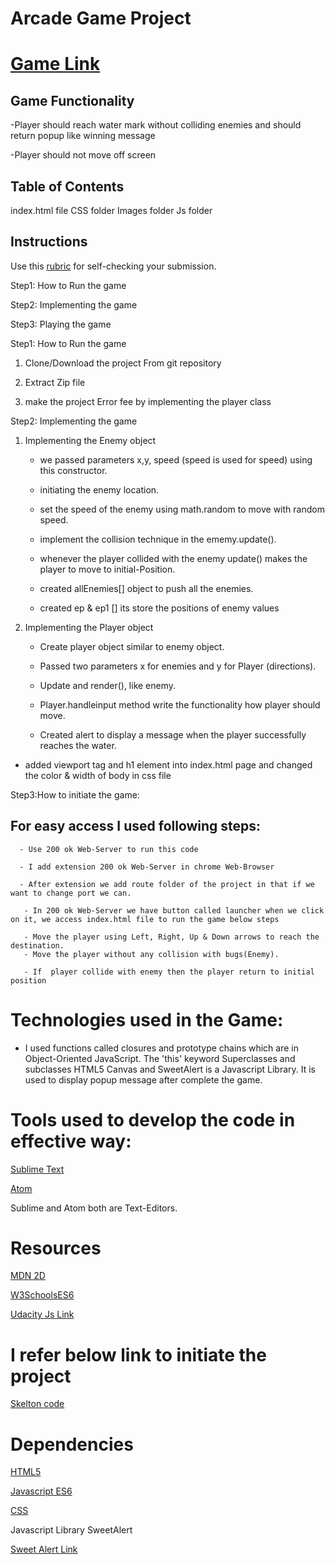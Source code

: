# Arcade Game  Project
# [Game Link](https://swamykankipati.github.io/Front-End-Nano-Degree-Project-3-Arcade-Game/)

## Game  Functionality

  -Player should reach water mark without colliding enemies and should return popup like winning message

  -Player should not move off screen

## Table of Contents

  index.html file
  CSS folder
  Images folder
  Js folder

## Instructions

  Use this [rubric](https://review.udacity.com/#!/rubrics/15/view) for self-checking your submission.

 Step1: How to Run the game  

 Step2: Implementing  the game

 Step3: Playing the game

Step1: How to Run the game  

1.  Clone/Download  the project From  git repository  

2.  Extract Zip file

3.  make the project Error fee by implementing the player class

Step2: Implementing  the game

1.  Implementing the Enemy object  

    -   we passed parameters x,y, speed (speed is used for speed) using this constructor.

    -   initiating the enemy location.

    -   set the speed of the enemy  using math.random to move with random speed.

    -   implement the collision  technique in the ememy.update().

    -   whenever the player collided with the enemy update() makes the player to move to
        initial-Position.

    -   created allEnemies[] object to push all the enemies.
    -   created ep & ep1 [] its store the positions of enemy values

2.  Implementing the Player object

    -   Create player object similar to enemy object.

    -   Passed two parameters x  for enemies and y for Player (directions).

    -   Update and render(), like enemy.

    -   Player.handleinput method write the functionality how player should move.

    -   Created alert to display a message when the player successfully reaches the water.

-   added  viewport tag  and h1 element into index.html page and changed the  color & width of body in css file 

Step3:How to initiate the game:

## For easy access I used following steps:

      - Use 200 ok Web-Server to run this code

      - I add extension 200 ok Web-Server in chrome Web-Browser

      - After extension we add route folder of the project in that if we want to change port we can.

       - In 200 ok Web-Server we have button called launcher when we click on it, we access index.html file to run the game below steps

       - Move the player using Left, Right, Up & Down arrows to reach the destination.
       - Move the player without any collision with bugs(Enemy).

       - If  player collide with enemy then the player return to initial position

# Technologies used in the Game:

-   I used functions called closures and prototype chains which are in Object-Oriented JavaScript. The 'this' keyword Superclasses and subclasses HTML5 Canvas and SweetAlert is a Javascript Library. It is used to display popup message after complete the game.

# Tools used to develop the code in effective way:
[Sublime Text](https://www.sublimetext.com/3)

[Atom](https://atom.io/)

 Sublime and Atom both are Text-Editors.

# Resources
[MDN 2D](https://developer.mozilla.org/en-US/docs/Games/Techniques/2D_collision_detection)

[W3SchoolsES6](https://www.w3schools.com/js/js_es6.asp)

[Udacity Js Link](https://github.com/udacity/frontend-nanodegree-arcade-game)

# I refer below link to initiate the project

[Skelton code](https://github.com/udacity/frontend-nanodegree-arcade-game)

# Dependencies

[HTML5](https://developer.mozilla.org/en-US/docs/Web/HTML)

[Javascript ES6](https://developer.mozilla.org/en-US/docs/Web/JavaScript/New_in_JavaScript/ECMAScript_2015_support_in_Mozilla)

[CSS](https://developer.mozilla.org/en-US/docs/Web/CSS)

Javascript Library SweetAlert

[Sweet Alert Link](https://sweetalert.js.org/guides/)
